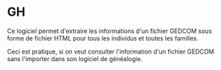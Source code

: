 # GH
Ce logiciel permet d'extraire les informations d'un fichier GEDCOM sous forme de fichier HTML pour tous les individus et toutes les familles.

Ceci est pratique, si on veut consulter l'information d'un fichier GEDCOM sans l'importer dans son logiciel de généalogie.
